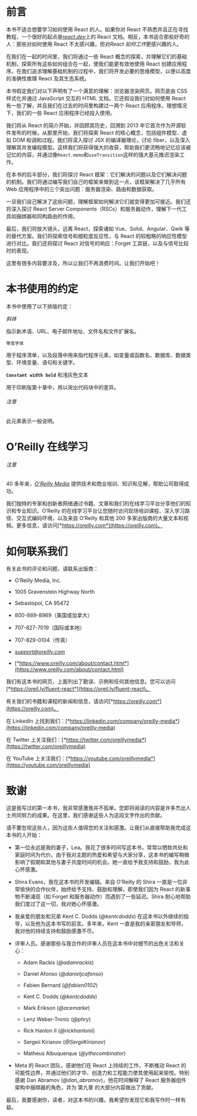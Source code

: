 # 前言

本书不适合想要学习如何使用 React 的人。如果你对 React 不熟悉并且正在寻找教程，一个很好的起点是[*react.dev*](https://react.dev/)上的 React 文档。相反，本书适合那些好奇的人：那些对如何使用 React 不太感兴趣，但对*React 如何工作*更感兴趣的人。

在我们在一起的时间里，我们将通过一些 React 概念的探索，并理解它们的基础机制，探索所有这些如何组合在一起，使我们能更有效地使用 React 创建应用程序。在我们追求理解基础机制的过程中，我们将开发必要的思维模型，以便以高度的准确性推理 React 及其生态系统。

本书假定我们对以下声明有了一个满意的理解：浏览器渲染网页。网页是由 CSS 样式化并通过 JavaScript 交互的 HTML 文档。它还假设我们对如何使用 React 有一些了解，并且我们在过去的时间里构建过一两个 React 应用程序。理想情况下，我们的一些 React 应用程序已经投入使用。

我们将从 React 的简介开始，并回顾其历史，回溯到 2013 年它首次作为开源软件发布的时候。从那里开始，我们将探索 React 的核心概念，包括组件模型、虚拟 DOM 和调和过程。我们将深入探讨 JSX 的编译器理论，讨论 fiber，以及深入理解其并发编程模型。这样我们将获得强大的收获，帮助我们更流畅地记忆应该被记忆的内容，并通过像`React.memo`和`useTransition`这样的强大基元推迟渲染工作。

在本书的后半部分，我们将探讨 React 框架：它们解决的问题以及它们解决问题的机制。我们将通过编写我们自己的框架来做到这一点，该框架解决了几乎所有 Web 应用程序中的三个突出问题：服务器渲染、路由和数据获取。

一旦我们自己解决了这些问题，理解框架如何解决它们就变得更加可接近。我们还将深入探讨 React Server Components（RSCs）和服务器动作，理解下一代工具如捆绑器和同构路由的作用。

最后，我们将放大镜头，远离 React，探索诸如 Vue、Solid、Angular、Qwik 等的替代方案。我们将探索信号和细粒度反应性，与 React 的较粗略的响应性模型进行对比。我们还将探讨 React 对信号的响应：Forget 工具链，以及与信号比较时的表现。

这里有很多内容要涉及，所以让我们不再浪费时间。让我们开始吧！

# 本书使用的约定

本书中使用了以下排版约定：

*斜体*

指示新术语、URL、电子邮件地址、文件名和文件扩展名。

`等宽字体`

用于程序清单，以及段落中用来指代程序元素，如变量或函数名、数据库、数据类型、环境变量、语句和关键字。

**`Constant width bold`** 和浅灰色文本

用于印刷版第十章中，用以突出代码块中的差异。

###### 注意

此元素表示一般说明。

# O’Reilly 在线学习

###### 注意

40 多年来，[*O’Reilly Media*](https://oreilly.com) 提供技术和商业培训、知识和见解，帮助公司取得成功。

我们独特的专家和创新者网络通过书籍、文章和我们的在线学习平台分享他们的知识和专业知识。O’Reilly 的在线学习平台让您随时访问现场培训课程、深入学习路径、交互式编码环境，以及来自 O’Reilly 和其他 200 多家出版商的大量文本和视频。更多信息，请访问[*https://oreilly.com*](https://oreilly.com)。

# 如何联系我们

有关此书的评论和问题，请联系出版商：

+   O’Reilly Media, Inc.

+   1005 Gravenstein Highway North

+   Sebastopol, CA 95472

+   800-889-8969（美国或加拿大）

+   707-827-7019（国际或本地）

+   707-829-0104（传真）

+   *support@oreilly.com*

+   [*https://www.oreilly.com/about/contact.html*](https://www.oreilly.com/about/contact.html)

我们有这本书的网页，上面列出了勘误、示例和任何其他信息。您可以访问[*https://oreil.ly/fluent-react*](https://oreil.ly/fluent-react)。

有关我们的书籍和课程的新闻和信息，请访问[*https://oreilly.com*](https://oreilly.com)。

在 LinkedIn 上找到我们：[*https://linkedin.com/company/oreilly-media*](https://linkedin.com/company/oreilly-media)

在 Twitter 上关注我们：[*https://twitter.com/oreillymedia*](https://twitter.com/oreillymedia)

在 YouTube 上关注我们：[*https://youtube.com/oreillymedia*](https://youtube.com/oreillymedia)

# 致谢

这是我写过的第一本书，我非常感激我并不孤单。您即将阅读的内容是许多杰出人士共同努力的成果。在这里，我们感谢这些人为这段文字作出的贡献。

请不要忽视这些人，因为这些人值得您的关注和感激。让我们从直接帮助我完成这本书的人开始：

+   第一位永远是我的妻子，Lea。我花了很多时间写这本书，常常以牺牲共处和家庭时间为代价。由于我对主题的热爱和希望与大家分享，这本书的编写稍微影响了假期和其他与妻子共度时间的机会。她一直给予我支持和鼓励，我为此心怀感激。

+   Shira Evans，我在这本书的开发编辑。来自 O'Reilly 的 Shira 一直是一位非常愉快的合作伙伴，始终给予支持、鼓励和理解，即使我们因为 React 的新事物不断涌现（如 Forget 和服务器动作）而遇到了一些延迟。Shira 耐心地帮助我们度过了这一切，我对她心怀感激。

+   我亲爱的朋友和兄弟 Kent C. Dodds (*@kentcdodds*) 在这本书以外继续的指导，以及他为这本书写的前言。多年来，Kent 一直是我的亲密朋友和导师，我对他的持续支持和鼓励感激不尽。

+   评审人员。感谢那些与我合作的评审人员在这本书中对细节的出色关注和关心：

    +   Adam Rackis (*@adamrackis*)

    +   Daniel Afonso (*@danieljcafonso*)

    +   Fabien Bernard (*@fabien0102*)

    +   Kent C. Dodds (*@kentcdodds*)

    +   Mark Erikson (*@acemarke*)

    +   Lenz Weber-Tronic (*@phry*)

    +   Rick Hanlon II (*@rickhanlonii*)

    +   Sergeii Kirianov (*@SergiiKirianov*)

    +   Matheus Albuquerque (*@ythecombinator*)

+   Meta 的 React 团队，感谢他们在 React 上持续的工作，不断推动 React 的可能性边界，并通过他们的才华、创造力和工程能力使其使用起来愉悦。特别感谢 Dan Abramov (*@dan_abramov*)，他花时间解释了 React 服务器组件架构中捆绑器的角色，并为 第九章 的大部分内容做出了贡献。

最后，我要感谢你，读者，对这本书的兴趣。我希望你发现它和我写作时一样有益。
